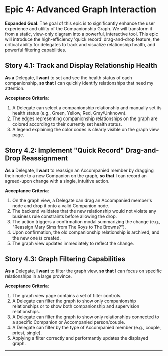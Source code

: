 # Epic 4: Advanced Graph Interaction

**Expanded Goal**: The goal of this epic is to significantly enhance the user experience and utility of the Companionship Graph. We will transform it from a static, view-only diagram into a powerful, interactive tool. This epic will introduce the high-efficiency 'quick record' drag-and-drop feature, the critical ability for delegates to track and visualize relationship health, and powerful filtering capabilities.

## Story 4.1: Track and Display Relationship Health
**As a** Delegate, 
**I want** to set and see the health status of each companionship, 
**so that** I can quickly identify relationships that need my attention.

**Acceptance Criteria**: 
1. A Delegate can select a companionship relationship and manually set its health status (e.g., Green, Yellow, Red, Gray/Unknown).
2. The edges representing companionship relationships on the graph are colored according to their currently set health status.
3. A legend explaining the color codes is clearly visible on the graph view page.

## Story 4.2: Implement "Quick Record" Drag-and-Drop Reassignment
**As a** Delegate, 
**I want** to reassign an Accompanied member by dragging their node to a new Companion on the graph, 
**so that** I can record an agreed-upon change with a single, intuitive action.

**Acceptance Criteria**: 
1. On the graph view, a Delegate can drag an Accompanied member's node and drop it onto a valid Companion node.
2. The backend validates that the new relationship would not violate any business rule constraints before allowing the drop.
3. The action triggers a confirmation modal summarizing the change (e.g., "Reassign Mary Sims from The Roys to The Browns?").
4. Upon confirmation, the old companionship relationship is archived, and the new one is created.
5. The graph view updates immediately to reflect the change.

## Story 4.3: Graph Filtering Capabilities
**As a** Delegate, 
**I want** to filter the graph view, 
**so that** I can focus on specific relationships in a large province.

**Acceptance Criteria**: 
1. The graph view page contains a set of filter controls.
2. A Delegate can filter the graph to show only companionship relationships or to show both companionship and supervision relationships.
3. A Delegate can filter the graph to show only relationships connected to a specific Companion or Accompanied person/couple.
4. A Delegate can filter by the type of Accompanied member (e.g., couple, priest, single).
5. Applying a filter correctly and performantly updates the displayed graph.

***